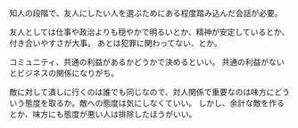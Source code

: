 知人の段階で、友人にしたい人を選ぶためにある程度踏み込んだ会話が必要。

友人としては仕事や政治よりも穏やかで明るいとか、精神が安定しているとか、付き合いやすさが大事。
あとは犯罪に関わってない、とか。

コミュニティ、共通の利益があるかどうかで決めるといい。
共通の利益がないとビジネスの関係になりがち。

敵に対して潰しに行くのは誰でも同じなので、対人関係で重要なのは味方にどういう態度を取るか。敵への態度は気にしなくていい。
しかし、余計な敵を作るとか、味方にも態度が悪い人は排除したほうがいい。
